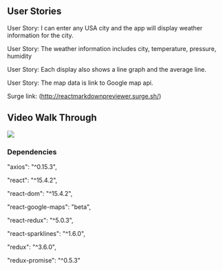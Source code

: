 ## User Stories

User Story: I can enter any USA city and the app will display weather information for the city.

User Story: The weather information includes city, temperature, pressure, humidity

User Story: Each display also shows a line graph and the average line.

User Story: The map data is link to Google map api.

Surge link: (http://reactmarkdownpreviewer.surge.sh/)


## Video Walk Through
![](https://github.com/kuanhsuh/ReactJS-FCC_Markdown_Previewer/blob/master/demo.gif?raw=true)

### Dependencies
  "axios": "^0.15.3",

  "react": "^15.4.2",

  "react-dom": "^15.4.2",

  "react-google-maps": "beta",

  "react-redux": "^5.0.3",

  "react-sparklines": "^1.6.0",

  "redux": "^3.6.0",
  
  "redux-promise": "^0.5.3"

